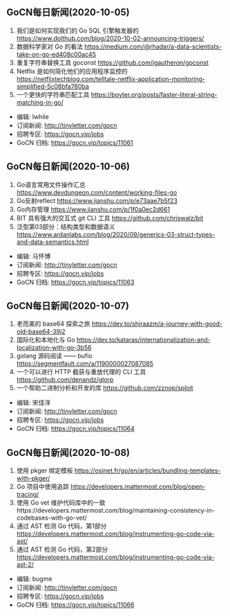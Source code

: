 ## GoCN每日新闻(2020-10-05)

1. 我们是如何实现我们的 Go SQL 引擎触发器的 https://www.dolthub.com/blog/2020-10-02-announcing-triggers/
2. 数据科学家对 Go 的看法 https://medium.com/@rhadar/a-data-scientists-take-on-go-ed408c00ac45
3. 重复字符串替换工具 goconst https://github.com/jgautheron/goconst
4. Netflix 是如何简化他们的应用程序监控的 https://netflixtechblog.com/telltale-netflix-application-monitoring-simplified-5c08bfa780ba
5. 一个更快的字符串匹配工具 https://boyter.org/posts/faster-literal-string-matching-in-go/ 

* 编辑: lwhile
* 订阅新闻: http://tinyletter.com/gocn
* 招聘专区: https://gocn.vip/jobs
* GoCN 归档: https://gocn.vip/topics/11061

## GoCN每日新闻(2020-10-06)

1. Go语言常用文件操作汇总 https://www.devdungeon.com/content/working-files-go
2. Go反射reflect https://www.jianshu.com/p/e73aae7b5f23
3. Go内存管理 https://www.jianshu.com/p/1f0a0ec2d661
4. BIT 具有强大的交互式 git CLI 工具  https://github.com/chriswalz/bit
5. 泛型第03部分：结构类型和数据语义 https://www.ardanlabs.com/blog/2020/09/generics-03-struct-types-and-data-semantics.html

* 编辑: 马怀博
* 订阅新闻: http://tinyletter.com/gocn
* 招聘专区: https://gocn.vip/jobs
* GoCN 归档: https://gocn.vip/topics/11063

## GoCN每日新闻(2020-10-07)

1. 老而美的 base64 探索之旅 https://dev.to/shiraazm/a-journey-with-good-old-base64-39j2
2. 国际化和本地化与 Go  https://dev.to/kataras/internationalization-and-localization-with-go-3b56
3. golang 源码阅读 —— bufio https://segmentfault.com/a/1190000027087085
4. 一个可以进行 HTTP 截获与重放代理的 CLI 工具 https://github.com/denandz/glorp
5. 一个帮助二进制分析和开发的库 https://github.com/zznop/sploit

- 编辑: 宋佳洋 
- 订阅新闻: http://tinyletter.com/gocn
- 招聘专区: https://gocn.vip/jobs
- GoCN 归档: https://gocn.vip/topics/11064

## GoCN每日新闻(2020-10-08)

1. 使用 pkger 绑定模板 https://osinet.fr/go/en/articles/bundling-templates-with-pkger/
2. Go 项目中使用追踪 https://developers.mattermost.com/blog/open-tracing/
3. 使用 Go vet 维护代码库中的一致https://developers.mattermost.com/blog/maintaining-consistency-in-codebases-with-go-vet/
4. 通过 AST 检测 Go 代码，第1部分 https://developers.mattermost.com/blog/instrumenting-go-code-via-ast/
5. 通过 AST 检测 Go 代码，第2部分 https://developers.mattermost.com/blog/instrumenting-go-code-via-ast-2/

- 编辑: bugme
- 订阅新闻: http://tinyletter.com/gocn
- 招聘专区: https://gocn.vip/jobs
- GoCN 归档: https://gocn.vip/topics/11066
